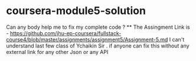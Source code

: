 # coursera-module5-solution

Can any body help me to fix my complete code ?
** The Assingment Link is - https://github.com/jhu-ep-coursera/fullstack-course4/blob/master/assignments/assignment5/Assignment-5.md
I can't understand last few class of Ychaikin Sir . if anyone can fix this without any external link for any other Json or any API
